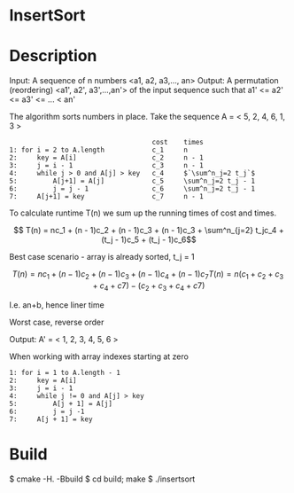 # InsertSort


# Description

Input: A sequence of n numbers <a1, a2, a3,..., an>
Output: A permutation (reordering) <a1', a2', a3',...,an'> of the input sequence such that a1' <= a2' <= a3' <= ... < an'

The algorithm sorts numbers in place. Take the sequence
A = < 5, 2, 4, 6, 1, 3 >

```
                                    cost    times
1: for i = 2 to A.length            c_1     n
2:     key = A[i]                   c_2     n - 1
3:     j = i - 1                    c_3     n - 1
4:     while j > 0 and A[j] > key   c_4     $`\sum^n_j=2 t_j`$
5:         A[j+1] = A[j]            c_5     \sum^n_j=2 t_j - 1
6:         j = j - 1                c_6     \sum^n_j=2 t_j - 1
7:     A[j+1] = key                 c_7     n - 1
```

To calculate runtime T(n) we sum up the running times of cost and times.
```math

T(n) = nc_1 + (n - 1)c_2 + (n - 1)c_3 + (n - 1)c_3 + \sum^n_{j=2} t_jc_4 + (t_j - 1)c_5 + (t_j - 1)c_6
```

Best case scenario - array is already sorted, t_j = 1

```math

T(n) = nc_1 + (n - 1)c_2 + (n - 1)c_3 + (n-1)c_4 + (n-1)c_7
T(n) = n(c_1 + c_2 + c_3 + c_4 + c7) - (c_2 + c_3 + c_4 + c7)
```

I.e. an+b, hence liner time

Worst case, reverse order

```math

```


Output: A' = < 1, 2, 3, 4, 5, 6 >

When working with array indexes starting at zero

```
1: for i = 1 to A.length - 1
2:     key = A[i]
3:     j = i - 1
4:     while j != 0 and A[j] > key
5:         A[j + 1] = A[j]
6:         j = j -1
7:     A[j + 1] = key
```

# Build

$ cmake -H. -Bbuild
$ cd build; make
$ ./insertsort
